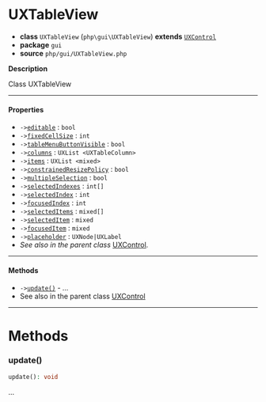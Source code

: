 # UXTableView

- **class** `UXTableView` (`php\gui\UXTableView`) **extends** [`UXControl`](https://github.com/jphp-group/jphp-gui-ext/blob/master/jphp-gui-ext/api-docs/classes/php/gui/UXControl.md)
- **package** `gui`
- **source** `php/gui/UXTableView.php`

**Description**

Class UXTableView

---

#### Properties

- `->`[`editable`](#prop-editable) : `bool`
- `->`[`fixedCellSize`](#prop-fixedcellsize) : `int`
- `->`[`tableMenuButtonVisible`](#prop-tablemenubuttonvisible) : `bool`
- `->`[`columns`](#prop-columns) : `UXList <UXTableColumn>`
- `->`[`items`](#prop-items) : `UXList <mixed>`
- `->`[`constrainedResizePolicy`](#prop-constrainedresizepolicy) : `bool`
- `->`[`multipleSelection`](#prop-multipleselection) : `bool`
- `->`[`selectedIndexes`](#prop-selectedindexes) : `int[]`
- `->`[`selectedIndex`](#prop-selectedindex) : `int`
- `->`[`focusedIndex`](#prop-focusedindex) : `int`
- `->`[`selectedItems`](#prop-selecteditems) : `mixed[]`
- `->`[`selectedItem`](#prop-selecteditem) : `mixed`
- `->`[`focusedItem`](#prop-focuseditem) : `mixed`
- `->`[`placeholder`](#prop-placeholder) : `UXNode|UXLabel`
- *See also in the parent class* [UXControl](https://github.com/jphp-group/jphp-gui-ext/blob/master/jphp-gui-ext/api-docs/classes/php/gui/UXControl.md).

---

#### Methods

- `->`[`update()`](#method-update) - _..._
- See also in the parent class [UXControl](https://github.com/jphp-group/jphp-gui-ext/blob/master/jphp-gui-ext/api-docs/classes/php/gui/UXControl.md)

---
# Methods

<a name="method-update"></a>

### update()
```php
update(): void
```
...